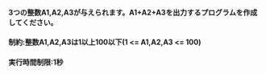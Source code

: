 #### 3つの整数A1,A2,A3が与えられます。A1+A2+A3を出力するプログラムを作成してください。
#### 制約:整数A1,A2,A3は1以上100以下(1 <= A1,A2,A3 <= 100)
#### 実行時間制限:1秒